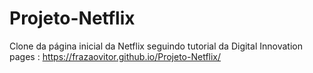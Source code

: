 # Projeto-Netflix
 Clone da página inicial da Netflix seguindo tutorial da Digital Innovation<br>
 pages : https://frazaovitor.github.io/Projeto-Netflix/
